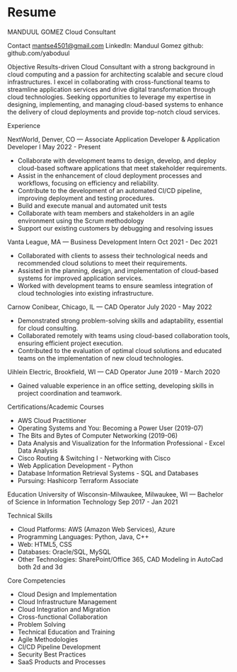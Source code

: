 # Resume
MANDUUL GOMEZ
Cloud Consultant

Contact
mantse4501@gmail.com
LinkedIn: Manduul Gomez
github: github.com/yaboduul

Objective
Results-driven Cloud Consultant with a strong background in cloud computing and a passion for architecting scalable and secure cloud infrastructures. I excel in collaborating with cross-functional teams to streamline application services and drive digital transformation through cloud technologies. Seeking opportunities to leverage my expertise in designing, implementing, and managing cloud-based systems to enhance the delivery of cloud deployments and provide top-notch cloud services.

Experience

NextWorld, Denver, CO — Associate Application Developer & Application Developer I
May 2022 - Present
- Collaborate with development teams to design, develop, and deploy cloud-based software applications that meet stakeholder requirements.
- Assist in the enhancement of cloud deployment processes and workflows, focusing on efficiency and reliability.
- Contribute to the development of an automated CI/CD pipeline, improving deployment and testing procedures.
- Build and execute manual and automated unit tests
- Collaborate with team members and stakeholders in an agile environment using the Scrum methodology
- Support our existing customers by debugging and resolving issues
  
Vanta League, MA — Business Development Intern
Oct 2021 - Dec 2021
- Collaborated with clients to assess their technological needs and recommended cloud solutions to meet their requirements.
- Assisted in the planning, design, and implementation of cloud-based systems for improved application services.
- Worked with development teams to ensure seamless integration of cloud technologies into existing infrastructure.

Carnow Conibear, Chicago, IL — CAD Operator
July 2020 - May 2022
- Demonstrated strong problem-solving skills and adaptability, essential for cloud consulting.
- Collaborated remotely with teams using cloud-based collaboration tools, ensuring efficient project execution.
- Contributed to the evaluation of optimal cloud solutions and educated teams on the implementation of new cloud technologies.

Uihlein Electric, Brookfield, WI — CAD Operator
June 2019 - March 2020
- Gained valuable experience in an office setting, developing skills in project coordination and teamwork.

Certifications/Academic Courses
- AWS Cloud Practitioner
- Operating Systems and You: Becoming a Power User (2019-07)
- The Bits and Bytes of Computer Networking (2019-06)
- Data Analysis and Visualization for the Information Professional - Excel Data Analysis
- Cisco Routing & Switching I - Networking with Cisco
- Web Application Development - Python
- Database Information Retrieval Systems - SQL and Databases
- Pursuing: Hashicorp Terraform Associate

Education
University of Wisconsin-Milwaukee, Milwaukee, WI — Bachelor of Science in Information Technology
Sep 2017 - Jan 2021

Technical Skills
- Cloud Platforms: AWS (Amazon Web Services), Azure
- Programming Languages: Python, Java, C++
- Web: HTML5, CSS
- Databases: Oracle/SQL, MySQL
- Other Technologies: SharePoint/Office 365, CAD Modeling in AutoCad both 2d and 3d

Core Competencies
- Cloud Design and Implementation
- Cloud Infrastructure Management
- Cloud Integration and Migration
- Cross-functional Collaboration
- Problem Solving
- Technical Education and Training
- Agile Methodologies
- CI/CD Pipeline Development
- Security Best Practices
- SaaS Products and Processes

